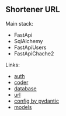 ## Shortener URL 

Main stack:
- FastApi
- SqlAlchemy
- FastApiUsers
- FastApiChache2


Links:
- <a href="src/auth">auth</a>
- <a href="src/coder">coder</a>
- <a href="src/database">database</a>
- <a href="src/url">url</a>
- <a href="src/config.py">config by pydantic</a>
- <a href="src/models.py">models</a>
